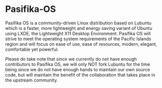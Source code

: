 # Pasifika-OS
Pasifika OS is a community-driven Linux distribution based on Lubuntu which is a faster, more lightweight and energy saving variant of Ubuntu using LXDE, the Lightweight X11 Desktop Environment. Pasifika OS will strive to meet the operating system requirements of the Pacific Islands region and will focus on ease of use, ease of resources, modern, elegant, comfortable yet powerful.

Please do take note that since we currently do not have enough contributors to Pasifika OS, we will only NOT fork Lubuntu for the time being since we do not have enough hands to maintain our own source code, but will maintain the benefit of the collaboration that takes place in the upstream community.

